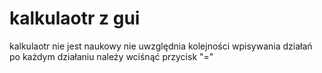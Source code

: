 # kalkulaotr z gui
kalkulaotr nie jest naukowy
nie uwzględnia kolejności wpisywania działań
po każdym działaniu należy wciśnąć przycisk "="
